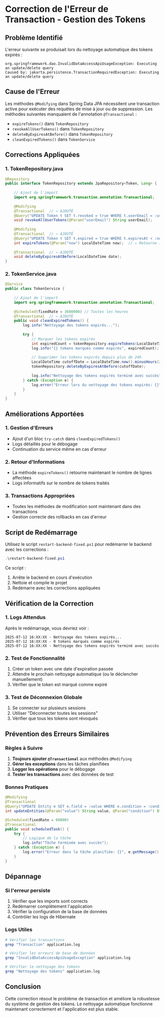 # Correction de l'Erreur de Transaction - Gestion des Tokens

## Problème Identifié

L'erreur suivante se produisait lors du nettoyage automatique des tokens expirés :

```
org.springframework.dao.InvalidDataAccessApiUsageException: Executing an update/delete query
Caused by: jakarta.persistence.TransactionRequiredException: Executing an update/delete query
```

## Cause de l'Erreur

Les méthodes `@Modifying` dans Spring Data JPA nécessitent une transaction active pour exécuter des requêtes de mise à jour ou de suppression. Les méthodes suivantes manquaient de l'annotation `@Transactional` :

- `expireTokens()` dans `TokenRepository`
- `revokeAllUserTokens()` dans `TokenRepository`
- `deleteByExpiresAtBefore()` dans `TokenRepository`
- `cleanExpiredTokens()` dans `TokenService`

## Corrections Appliquées

### 1. TokenRepository.java

```java
@Repository
public interface TokenRepository extends JpaRepository<Token, Long> {
    
    // Ajout de l'import
    import org.springframework.transaction.annotation.Transactional;
    
    @Modifying
    @Transactional  // ← AJOUTÉ
    @Query("UPDATE Token t SET t.revoked = true WHERE t.userEmail = :userEmail")
    void revokeAllUserTokens(@Param("userEmail") String userEmail);
    
    @Modifying
    @Transactional  // ← AJOUTÉ
    @Query("UPDATE Token t SET t.expired = true WHERE t.expiresAt < :now")
    int expireTokens(@Param("now") LocalDateTime now);  // ← Retourne int au lieu de void
    
    @Transactional  // ← AJOUTÉ
    void deleteByExpiresAtBefore(LocalDateTime date);
}
```

### 2. TokenService.java

```java
@Service
public class TokenService {
    
    // Ajout de l'import
    import org.springframework.transaction.annotation.Transactional;
    
    @Scheduled(fixedRate = 3600000) // Toutes les heures
    @Transactional  // ← AJOUTÉ
    public void cleanExpiredTokens() {
        log.info("Nettoyage des tokens expirés...");
        
        try {
            // Marquer les tokens expirés
            int expiredCount = tokenRepository.expireTokens(LocalDateTime.now());
            log.info("{} tokens marqués comme expirés", expiredCount);
            
            // Supprimer les tokens expirés depuis plus de 24h
            LocalDateTime cutoffDate = LocalDateTime.now().minusHours(24);
            tokenRepository.deleteByExpiresAtBefore(cutoffDate);
            
            log.info("Nettoyage des tokens expirés terminé avec succès");
        } catch (Exception e) {
            log.error("Erreur lors du nettoyage des tokens expirés: {}", e.getMessage(), e);
        }
    }
}
```

## Améliorations Apportées

### 1. Gestion d'Erreurs
- Ajout d'un bloc `try-catch` dans `cleanExpiredTokens()`
- Logs détaillés pour le débogage
- Continuation du service même en cas d'erreur

### 2. Retour d'Informations
- La méthode `expireTokens()` retourne maintenant le nombre de lignes affectées
- Logs informatifs sur le nombre de tokens traités

### 3. Transactions Appropriées
- Toutes les méthodes de modification sont maintenant dans des transactions
- Gestion correcte des rollbacks en cas d'erreur

## Script de Redémarrage

Utilisez le script `restart-backend-fixed.ps1` pour redémarrer le backend avec les corrections :

```powershell
.\restart-backend-fixed.ps1
```

Ce script :
1. Arrête le backend en cours d'exécution
2. Nettoie et compile le projet
3. Redémarre avec les corrections appliquées

## Vérification de la Correction

### 1. Logs Attendus
Après le redémarrage, vous devriez voir :

```
2025-07-12 16:XX:XX - Nettoyage des tokens expirés...
2025-07-12 16:XX:XX - 0 tokens marqués comme expirés
2025-07-12 16:XX:XX - Nettoyage des tokens expirés terminé avec succès
```

### 2. Test de Fonctionnalité
1. Créer un token avec une date d'expiration passée
2. Attendre le prochain nettoyage automatique (ou le déclencher manuellement)
3. Vérifier que le token est marqué comme expiré

### 3. Test de Déconnexion Globale
1. Se connecter sur plusieurs sessions
2. Utiliser "Déconnecter toutes les sessions"
3. Vérifier que tous les tokens sont révoqués

## Prévention des Erreurs Similaires

### Règles à Suivre
1. **Toujours ajouter `@Transactional`** aux méthodes `@Modifying`
2. **Gérer les exceptions** dans les tâches planifiées
3. **Logger les opérations** pour le débogage
4. **Tester les transactions** avec des données de test

### Bonnes Pratiques
```java
@Modifying
@Transactional
@Query("UPDATE Entity e SET e.field = :value WHERE e.condition = :condition")
int updateEntities(@Param("value") String value, @Param("condition") String condition);

@Scheduled(fixedRate = 60000)
@Transactional
public void scheduledTask() {
    try {
        // Logique de la tâche
        log.info("Tâche terminée avec succès");
    } catch (Exception e) {
        log.error("Erreur dans la tâche planifiée: {}", e.getMessage(), e);
    }
}
```

## Dépannage

### Si l'erreur persiste
1. Vérifier que les imports sont corrects
2. Redémarrer complètement l'application
3. Vérifier la configuration de la base de données
4. Contrôler les logs de Hibernate

### Logs Utiles
```bash
# Vérifier les transactions
grep "Transaction" application.log

# Vérifier les erreurs de base de données
grep "InvalidDataAccessApiUsageException" application.log

# Vérifier le nettoyage des tokens
grep "Nettoyage des tokens" application.log
```

## Conclusion

Cette correction résout le problème de transaction et améliore la robustesse du système de gestion des tokens. Le nettoyage automatique fonctionne maintenant correctement et l'application est plus stable. 